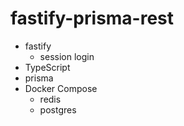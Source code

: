 # fastify-prisma-rest

- fastify
  - session login
- TypeScript
- prisma
- Docker Compose
  - redis
  - postgres
